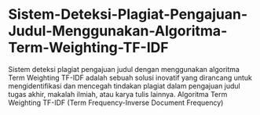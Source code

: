 # Sistem-Deteksi-Plagiat-Pengajuan-Judul-Menggunakan-Algoritma-Term-Weighting-TF-IDF
Sistem deteksi plagiat pengajuan judul dengan menggunakan algoritma Term Weighting TF-IDF adalah sebuah solusi inovatif yang dirancang untuk mengidentifikasi dan mencegah tindakan plagiat dalam pengajuan judul tugas akhir, makalah ilmiah, atau karya tulis lainnya. Algoritma Term Weighting TF-IDF (Term Frequency-Inverse Document Frequency) 
